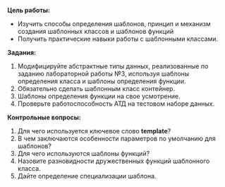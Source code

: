 **Цель работы:**  
- Изучить способы определения шаблонов, принцип и механизм создания шаблонных классов и шаблонов функций
- Получить практические навыки работы с шаблонными классами.
  
**Задания:**  
1. Модифицируйте абстрактные типы данных, реализованные по заданию лабораторной работы №3, используя шаблоны определения класса и шаблоны определения функции.
2. Обязательно сделать шаблонным класс контейнер.
3. Шаблоны определения функции на свое усмотрение.
4. Проверьте работоспособность АТД на тестовом наборе данных.
  
**Контрольные вопросы:**  
1. Для чего используется ключевое слово **template**?
2. В чем заключаются особенности параметров по умолчанию для шаблонов?
3. Для чего используются шаблоны функций?
4. Назовите разновидности дружественных функций шаблонного класса.
5. Дайте определение специализации шаблона.